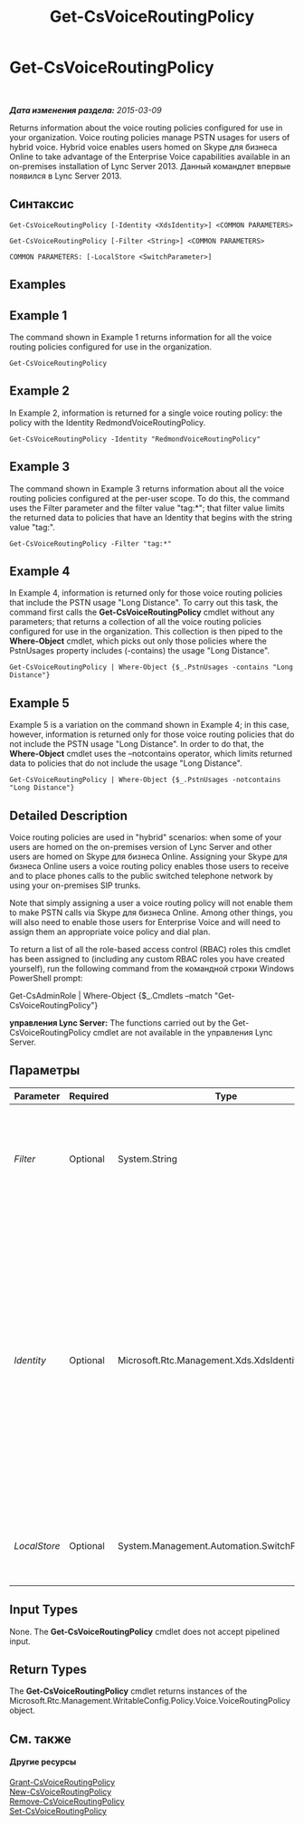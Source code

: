 ﻿---
title: Get-CsVoiceRoutingPolicy
TOCTitle: Get-CsVoiceRoutingPolicy
ms:assetid: 60245b7d-4e95-4925-aae5-c0fa1e9f38fc
ms:mtpsurl: https://technet.microsoft.com/ru-ru/library/JJ204940(v=OCS.15)
ms:contentKeyID: 49309926
ms.date: 05/19/2016
mtps_version: v=OCS.15
ms.translationtype: HT
---

# Get-CsVoiceRoutingPolicy

 

_**Дата изменения раздела:** 2015-03-09_

Returns information about the voice routing policies configured for use in your organization. Voice routing policies manage PSTN usages for users of hybrid voice. Hybrid voice enables users homed on Skype для бизнеса Online to take advantage of the Enterprise Voice capabilities available in an on-premises installation of Lync Server 2013. Данный командлет впервые появился в Lync Server 2013.

## Синтаксис

    Get-CsVoiceRoutingPolicy [-Identity <XdsIdentity>] <COMMON PARAMETERS>

    Get-CsVoiceRoutingPolicy [-Filter <String>] <COMMON PARAMETERS>

    COMMON PARAMETERS: [-LocalStore <SwitchParameter>]

## Examples

## Example 1

The command shown in Example 1 returns information for all the voice routing policies configured for use in the organization.

    Get-CsVoiceRoutingPolicy

## Example 2

In Example 2, information is returned for a single voice routing policy: the policy with the Identity RedmondVoiceRoutingPolicy.

    Get-CsVoiceRoutingPolicy -Identity "RedmondVoiceRoutingPolicy"

## Example 3

The command shown in Example 3 returns information about all the voice routing policies configured at the per-user scope. To do this, the command uses the Filter parameter and the filter value "tag:\*"; that filter value limits the returned data to policies that have an Identity that begins with the string value "tag:".

    Get-CsVoiceRoutingPolicy -Filter "tag:*"

## Example 4

In Example 4, information is returned only for those voice routing policies that include the PSTN usage "Long Distance". To carry out this task, the command first calls the **Get-CsVoiceRoutingPolicy** cmdlet without any parameters; that returns a collection of all the voice routing policies configured for use in the organization. This collection is then piped to the **Where-Object** cmdlet, which picks out only those policies where the PstnUsages property includes (-contains) the usage "Long Distance".

    Get-CsVoiceRoutingPolicy | Where-Object {$_.PstnUsages -contains "Long Distance"}

## Example 5

Example 5 is a variation on the command shown in Example 4; in this case, however, information is returned only for those voice routing policies that do not include the PSTN usage "Long Distance". In order to do that, the **Where-Object** cmdlet uses the –notcontains operator, which limits returned data to policies that do not include the usage "Long Distance".

    Get-CsVoiceRoutingPolicy | Where-Object {$_.PstnUsages -notcontains "Long Distance"}

## Detailed Description

Voice routing policies are used in "hybrid" scenarios: when some of your users are homed on the on-premises version of Lync Server and other users are homed on Skype для бизнеса Online. Assigning your Skype для бизнеса Online users a voice routing policy enables those users to receive and to place phones calls to the public switched telephone network by using your on-premises SIP trunks.

Note that simply assigning a user a voice routing policy will not enable them to make PSTN calls via Skype для бизнеса Online. Among other things, you will also need to enable those users for Enterprise Voice and will need to assign them an appropriate voice policy and dial plan.

To return a list of all the role-based access control (RBAC) roles this cmdlet has been assigned to (including any custom RBAC roles you have created yourself), run the following command from the командной строки Windows PowerShell prompt:

Get-CsAdminRole | Where-Object {$\_.Cmdlets –match "Get-CsVoiceRoutingPolicy"}

**управления Lync Server:** The functions carried out by the Get-CsVoiceRoutingPolicy cmdlet are not available in the управления Lync Server.

## Параметры


<table>
<colgroup>
<col style="width: 25%" />
<col style="width: 25%" />
<col style="width: 25%" />
<col style="width: 25%" />
</colgroup>
<thead>
<tr class="header">
<th>Parameter</th>
<th>Required</th>
<th>Type</th>
<th>Description</th>
</tr>
</thead>
<tbody>
<tr class="odd">
<td><p><em>Filter</em></p></td>
<td><p>Optional</p></td>
<td><p>System.String</p></td>
<td><p>Enables you to use wildcards when retrieving one or more voice routing policies. For example, to return all the policies configured at the per-user scope, use this syntax:</p>
<p>-Filter &quot;tag:*&quot;</p></td>
</tr>
<tr class="even">
<td><p><em>Identity</em></p></td>
<td><p>Optional</p></td>
<td><p>Microsoft.Rtc.Management.Xds.XdsIdentity</p></td>
<td><p>Unique identifier of the voice routing policy to be retrieved. To return the global policy, use this syntax:</p>
<p>-Identity global</p>
<p>To return a policy configured at the per-user scope, use syntax like this:</p>
<p>-Identity &quot;RedmondVoiceRoutingPolicy&quot;</p>
<p>You cannot use wildcard characters when specifying the Identity.</p>
<p>If neither the Identity nor the Filter parameters are specified, then the <strong>Get-CsVoiceRoutingPolicy</strong> cmdlet returns all the voice routing policies configured for use in the organization.</p></td>
</tr>
<tr class="odd">
<td><p><em>LocalStore</em></p></td>
<td><p>Optional</p></td>
<td><p>System.Management.Automation.SwitchParameter</p></td>
<td><p>Retrieves the voice policy data from the local replica of the Central Management store rather than from the Central Management store itself.</p></td>
</tr>
</tbody>
</table>


## Input Types

None. The **Get-CsVoiceRoutingPolicy** cmdlet does not accept pipelined input.

## Return Types

The **Get-CsVoiceRoutingPolicy** cmdlet returns instances of the Microsoft.Rtc.Management.WritableConfig.Policy.Voice.VoiceRoutingPolicy object.

## См. также

#### Другие ресурсы

[Grant-CsVoiceRoutingPolicy](grant-csvoiceroutingpolicy.md)  
[New-CsVoiceRoutingPolicy](new-csvoiceroutingpolicy.md)  
[Remove-CsVoiceRoutingPolicy](remove-csvoiceroutingpolicy.md)  
[Set-CsVoiceRoutingPolicy](set-csvoiceroutingpolicy.md)

